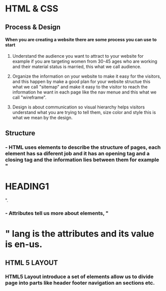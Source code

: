 # HTML & CSS

## Process & Design

#### When you are creating a website there are some process you can use to start 

1. Understand the audience you want to attract to your website for example if you are targeting women from 30-45 ages who are working and their material status is married, this what we call audience.

2. Organize the information on your website to make it easy for the visitors, and this happen by make a good plan for your website structue this what we call "sitemap" and make it easy to the visitor to reach the information he want in each page like the nav menue and this what we call "wireframe".

3. Design  is about communication so visual hierarchy helps visitors understand what you are trying to tell them, size color and style this is what we mean by the design.


## Structure 

### - HTML uses elements to describe the structure of pages, each element has sa diferent job and it has an opening tag and a closing tag and the information lies between them for example "<h1> HEADING1 </h1>".

### - Attributes tell us more about elements, "<h1 lang="en-us">" lang is the attributes and its value is en-us.

## HTML 5 LAYOUT

### HTML5 Layout introduce a set of elements allow us to divide page into parts like header footer navigation an sections etc.


